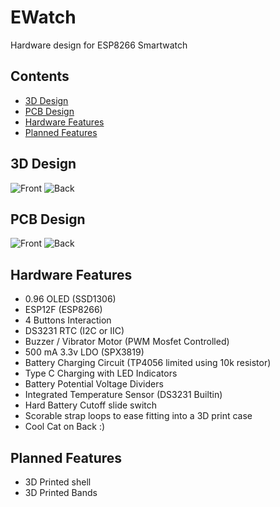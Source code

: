 # EWatch
Hardware design for ESP8266 Smartwatch
## Contents
- [3D Design](#3d-design)
- [PCB Design](#pcb-design)
- [Hardware Features](#hardware-features)
- [Planned Features](#planned-features)
## 3D Design
![Front](https://github.com/useraid/EWatch/assets/93074700/39227644-03a2-48b1-90d9-7775ff2db41c)
![Back](https://github.com/useraid/EWatch/assets/93074700/e951af8e-a538-41bc-8e92-9cc1c94de73e)

## PCB Design

![Front](https://github.com/useraid/EWatch/assets/93074700/fe8288eb-a3d5-4fa2-a845-7c5e523eeeb8)
![Back](https://github.com/useraid/EWatch/assets/93074700/b7e63606-4bcb-470a-9e06-8b06df94c35e)

## Hardware Features
- 0.96 OLED (SSD1306)
- ESP12F (ESP8266)
- 4 Buttons Interaction
- DS3231 RTC (I2C or IIC)
- Buzzer / Vibrator Motor (PWM Mosfet Controlled)
- 500 mA 3.3v LDO (SPX3819)
- Battery Charging Circuit (TP4056 limited using 10k resistor)
- Type C Charging with LED Indicators
- Battery Potential Voltage Dividers
- Integrated Temperature Sensor (DS3231 Builtin)
- Hard Battery Cutoff slide switch
- Scorable strap loops to ease fitting into a 3D print case
- Cool Cat on Back :)

## Planned Features
- 3D Printed shell
- 3D Printed Bands
